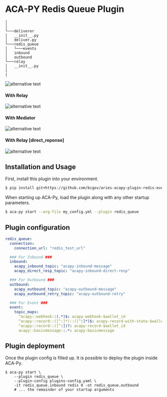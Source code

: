 # ACA-PY Redis Queue Plugin

```
│    
│
└───deliverer
│   __init__.py
│   deliver.py
└───redis_queue
│   └───events
│   inbound
│   outbound
└───relay
│   __init__.py
|
|
```
![alternative text](redis_queue_design.png "Design")

#### With Relay
![alternative text](redis_queue_1.png "With Relay")

#### With Mediator
![alternative text](redis_queue_2.png "With Mediator")

#### With Relay [direct_reponse] 
![alternative text](redis_queue_3.png "With Relay [direct response]")

## Installation and Usage

First, install this plugin into your environment.

```sh
$ pip install git+https://github.com/bcgov/aries-acapy-plugin-redis-events.git
```

When starting up ACA-Py, load the plugin along with any other startup
parameters.

```sh
$ aca-py start --arg-file my_config.yml --plugin redis_queue
```

## Plugin configuration
```yaml
redis_queue:
  connection: 
    connection_url: "redis_test_url"

  ### For Inbound ###
  inbound:
    acapy_inbound_topic: "acapy-inbound-message"
    acapy_direct_resp_topic: "acapy-inbound-direct-resp"

  ### For Outbound ###
  outbound:
    acapy_outbound_topic: "acapy-outbound-message"
    acapy_outbound_retry_topic: "acapy-outbound-retry"

  ### For Event ###
  event:
    topic_maps:
      ^acapy::webhook::(.*)$: acapy-webhook-$wallet_id
      ^acapy::record::([^:]*)::([^:]*)$: acapy-record-with-state-$wallet_id
      ^acapy::record::([^:])?: acapy-record-$wallet_id
      acapy::basicmessage::.*: acapy-basicmessage
```
## Plugin deployment
Once the plugin config is filled up. It is possible to deploy the plugin inside ACA-Py.
```shell
$ aca-py start \
    --plugin redis_queue \
    --plugin-config plugins-config.yaml \
    -it redis_queue.inbound redis 0 -ot redis_queue.outbound
    # ... the remainder of your startup arguments
```
